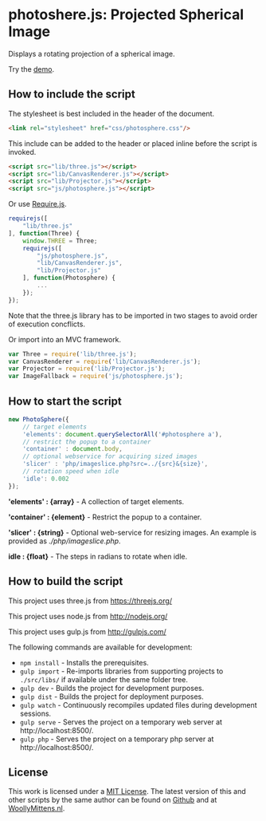 # photoshere.js: Projected Spherical Image

Displays a rotating projection of a spherical image.

Try the <a href="http://www.woollymittens.nl/default.php?url=useful-photosphere">demo</a>.

## How to include the script

The stylesheet is best included in the header of the document.

```html
<link rel="stylesheet" href="css/photosphere.css"/>
```

This include can be added to the header or placed inline before the script is invoked.

```html
<script src="lib/three.js"></script>
<script src="lib/CanvasRenderer.js"></script>
<script src="lib/Projector.js"></script>
<script src="js/photosphere.js"></script>
```

Or use [Require.js](https://requirejs.org/).

```js
requirejs([
	"lib/three.js"
], function(Three) {
	window.THREE = Three;
	requirejs([
		"js/photosphere.js",
		"lib/CanvasRenderer.js",
		"lib/Projector.js"
	], function(Photosphere) {
		...
	});
});
```

Note that the three.js library has to be imported in two stages to avoid order of execution concflicts.

Or import into an MVC framework.

```js
var Three = require('lib/three.js');
var CanvasRenderer = require('lib/CanvasRenderer.js');
var Projector = require('lib/Projector.js');
var ImageFallback = require('js/photosphere.js');
```

## How to start the script

```javascript
new PhotoSphere({
	// target elements
	'elements': document.querySelectorAll('#photosphere a'),
	// restrict the popup to a container
	'container' : document.body,
	// optional webservice for acquiring sized images
	'slicer' : 'php/imageslice.php?src=../{src}&{size}',
	// rotation speed when idle
	'idle': 0.002
});
```

**'elements' : {array}** - A collection of target elements.

**'container' : {element}** - Restrict the popup to a container.

**'slicer' : {string}** - Optional web-service for resizing images. An example is provided as *./php/imageslice.php*.

**idle : {float}** - The steps in radians to rotate when idle.

## How to build the script

This project uses three.js from https://threejs.org/

This project uses node.js from http://nodejs.org/

This project uses gulp.js from http://gulpjs.com/

The following commands are available for development:
+ `npm install` - Installs the prerequisites.
+ `gulp import` - Re-imports libraries from supporting projects to `./src/libs/` if available under the same folder tree.
+ `gulp dev` - Builds the project for development purposes.
+ `gulp dist` - Builds the project for deployment purposes.
+ `gulp watch` - Continuously recompiles updated files during development sessions.
+ `gulp serve` - Serves the project on a temporary web server at http://localhost:8500/.
+ `gulp php` - Serves the project on a temporary php server at http://localhost:8500/.

## License

This work is licensed under a [MIT License](https://opensource.org/licenses/MIT). The latest version of this and other scripts by the same author can be found on [Github](https://github.com/WoollyMittens) and at [WoollyMittens.nl](https://www.woollymittens.nl/).
